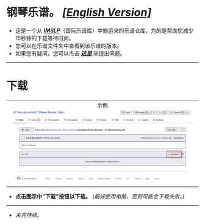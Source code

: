 # 钢琴乐谱。 *[[English Version]](https://github.com/SakurajimaMai02/Piano-Scores/blob/main/README.md)*
- 这是一个从 *[**IMSLP**](https://imslp.org/)*（国际乐谱库）中搬运来的乐谱仓库，为的是帮助您减少15秒钟的下载等待时间。
- 您可以在乐谱文件夹中查看到该乐谱的版本。
- 如果您有疑问，您可以点击 *[**这里**](https://github.com/SakurajimaMai02/Piano-Scores/issues)* 来提出问题。

---

# 下载
<table>
    <tr>
        <td> <div style="text-align: center;font-weight: 60;">示例<br></div> </td>
    </tr>
    <tr>
        <td> <img src="https://raw.githubusercontent.com/SakurajimaMai02/Piano-Scores/main/images/1E1E4600-94DA-475B-A928-3ABCB15A2A7B.jpeg"></img> </td>
</table>

- **点击图示中"下载"按钮以下载。** (*最好使用电脑，否则可能会下载失败。*)

---

- *未完待续。*
